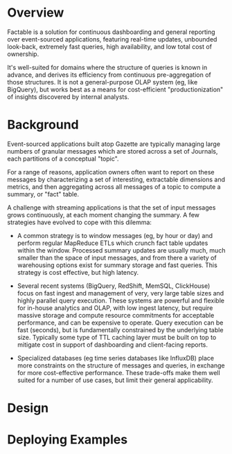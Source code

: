 # Overview

Factable is a solution for continuous dashboarding and general reporting over
event-sourced applications, featuring real-time updates, unbounded look-back,
extremely fast queries, high availability, and low total cost of ownership.

It's well-suited for domains where the structure of queries is known in advance,
and derives its efficiency from continuous pre-aggregation of those structures.
It is not a general-purpose OLAP system (eg, like BigQuery), but works best as a
means for cost-efficient "productionization" of insights discovered by internal
analysts.

# Background

Event-sourced applications built atop Gazette are typically managing large numbers
of granular messages which are stored across a set of Journals, each partitions
of a conceptual "topic".

For a range of reasons, application owners often want to report on these messages
by characterizing a set of interesting, extractable dimensions and metrics, and
then aggregating across all messages of a topic to compute a summary, or "fact"
table.

A challenge with streaming applications is that the set of input messages grows
continuously, at each moment changing the summary. A few strategies have
evolved to cope with this dilemma:

* A common strategy is to window messages (eg, by hour or day) and perform
regular MapReduce ETLs which crunch fact table updates within the window.
Processed summary updates are usually much, much smaller than the space of input
messages, and from there a variety of warehousing options exist for summary
storage and fast queries. This strategy is cost effective, but high latency.
 
* Several recent systems (BigQuery, RedShift, MemSQL, ClickHouse) focus on fast
ingest and management of very, very large table sizes and highly parallel query
execution. These systems are powerful and flexible for in-house analytics and
OLAP, with low ingest latency, but require massive storage and compute resource
commitments for acceptable performance, and can be expensive to operate. Query
execution can be fast (seconds), but is fundamentally constrained by the
underlying table size. Typically some type of TTL caching layer must be built
on top to mitigate cost in support of dashboarding and client-facing reports.

* Specialized databases (eg time series databases like InfluxDB) place more
constraints on the structure of messages and queries, in exchange for more
cost-effective performance. These trade-offs make them well suited for a
number of use cases, but limit their general applicability.

# Design


# Deploying Examples
